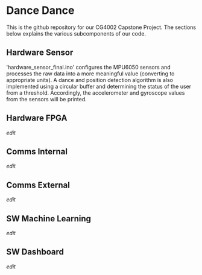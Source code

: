 # Dance Dance

This is the github repository for our CG4002 Capstone Project. The sections below explains the various subcomponents of our code.

## Hardware Sensor

'hardware_sensor_final.ino' configures the MPU6050 sensors and processes the raw data into a more meaningful value (converting to appropriate units). A dance and position detection algorithm is also implemented using a circular buffer and determining the status of the user from a threshold. Accordingly, the accelerometer and gyroscope values from the sensors will be printed.

## Hardware FPGA

*edit*

## Comms Internal

*edit*

## Comms External

*edit*

## SW Machine Learning

*edit*

## SW Dashboard

*edit*
